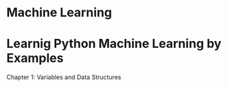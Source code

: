 # Machine Learning
# Learnig Python Machine Learning by Examples

Chapter 1: Variables and Data Structures
